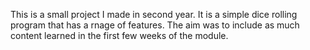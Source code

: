 This is a small project I made in second year. It is a simple dice rolling program that has a rnage of features. The aim was to include as much content learned in the first few weeks of the module. 
